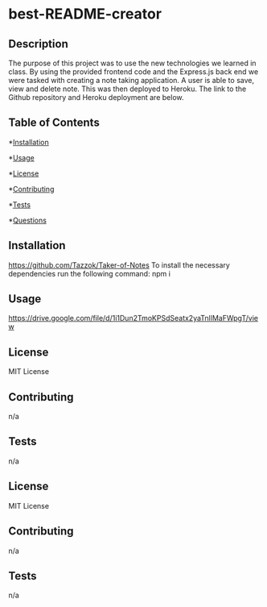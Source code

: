 # best-README-creator


## Description
The purpose of this project was to use the new technologies we learned in class. By using the provided frontend code and the Express.js back end we were tasked with creating a note taking application. A user is able to save, view and delete note. This was then deployed to Heroku. The link to the Github repository and Heroku deployment are below.


## Table of Contents
*[Installation](#installation)

*[Usage](#usage)

*[License](#license)

*[Contributing](#contributing)

*[Tests](#tests)

*[Questions](#questions)


## Installation

https://github.com/Tazzok/Taker-of-Notes
To install the necessary dependencies run the following command:
npm i

## Usage
https://drive.google.com/file/d/1i1Dun2TmoKPSdSeatx2yaTnllMaFWpgT/view

## License
MIT License

## Contributing
n/a

## Tests
n/a


## License
MIT License

## Contributing
n/a

## Tests
n/a

